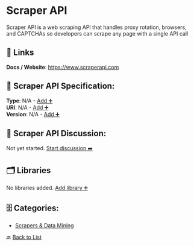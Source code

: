 # Scraper API

Scraper API is a web scraping API that handles proxy rotation, browsers, and CAPTCHAs so developers can scrape any page with a single API call

##  🔗 Links
**Docs / Website**: https://www.scraperapi.com

## 🧬 Scraper API Specification:
**Type**: N/A - [Add ➕](https://github.com/apis-list/apis-list/edit/main/apis.yaml#17167)  
**URI**: N/A - [Add ➕](https://github.com/apis-list/apis-list/edit/main/apis.yaml#17167)  
**Version**: N/A - [Add ➕](https://github.com/apis-list/apis-list/edit/main/apis.yaml#17167)

## 💬 Scraper API Discussion:
Not yet started. [Start discussion ➡️](https://github.com/apis-list/apis-list/discussions/new)

## 🗂️ Libraries

No libraries added. [Add library ➕](https://github.com/apis-list/apis-list/edit/main/apis.yaml#17167)    


## 🗄️ Categories:
- [Scrapers & Data Mining](https://github.com/apis-list/apis-list#scrapers--data-mining-)

🔙  [Back to List](https://github.com/apis-list/apis-list)

